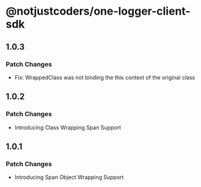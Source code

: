 # @notjustcoders/one-logger-client-sdk

## 1.0.3

### Patch Changes

- Fix: WrappedClass was not binding the this context of the original class

## 1.0.2

### Patch Changes

- Introducing Class Wrapping Span Support

## 1.0.1

### Patch Changes

- Introducing Span Object Wrapping Support
